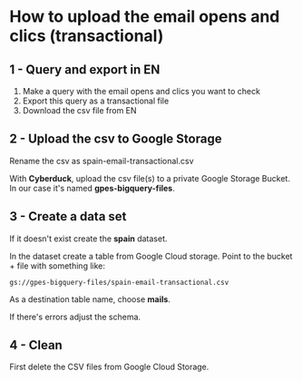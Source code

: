# How to upload the email opens and clics (transactional)

## 1 - Query and export in EN

1. Make a query with the email opens and clics you want to check
2. Export this query as a transactional file
3. Download the csv file from EN

## 2 - Upload the csv to Google Storage

Rename the csv as spain-email-transactional.csv

With **Cyberduck**, upload the csv file(s) to a private Google Storage Bucket. In our case it's named **gpes-bigquery-files**.

## 3 - Create a data set

If it doesn't exist create the **spain** dataset.

In the dataset create a table from Google Cloud storage. Point to the bucket + file with something like:

```text
gs://gpes-bigquery-files/spain-email-transactional.csv
```

As a destination table name, choose **mails**.

If there's errors adjust the schema.

## 4 - Clean

First delete the CSV files from Google Cloud Storage.
